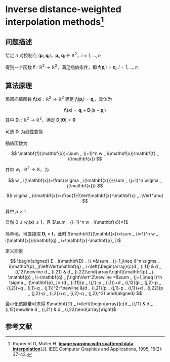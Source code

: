 # Inverse distance-weighted interpolation methods[^IDW] 

## 问题描述

给定 $n$ 对控制点 $(\mathbf{p} _ i,\mathbf{q _ i})$，$\mathbf{p} _ i,\mathbf{q} _ i\in\mathbb{R}^2$，$i=1,\dots,n$ 

得到一个函数 $\mathbf{f}:\mathbb{R}^2\to\mathbb{R}^2$，满足插值条件，即 $\mathbf{f}(\mathbf{p} _ i)=\mathbf{q} _ i,i=1,\dots,n$ 

## 算法原理

局部插值函数 $\mathbf{f} _ i(\mathbf{x}):\mathbb{R}^2\to\mathbb{R}^2$ 满足 $f _ i(\mathbf{p} _ i)=\mathbf{q} _ i$，具体为

$$
\mathbf{f} _ i(\mathbf{x})=\mathbf{q} _ i+\mathbf{D} _ i(\mathbf{x}-\mathbf{p} _ i)
$$
其中 $\mathbf{D} _ i:\mathbb{R}^2\to\mathbb{R}^2$，满足 $\mathbf{D} _ i(\mathbf{0})=\mathbf{0}$ 

可选 $\mathbf{D} _ i$ 为线性变换

插值函数为

$$
\mathbf{f}(\mathbf{x})=\sum _ {i=1}^n w _ i(\mathbf{x})\mathbf{f} _ i(\mathbf{x})
$$

其中 $w _ i:\mathbb{R}^2\to\mathbb{R}$，为

$$
w _ i(\mathbf{x})=\frac{\sigma _ i(\mathbf{x})}{\sum _ {j=1}^n \sigma _ j(\mathbf{x})}
$$

$$
\sigma _ i(\mathbf{x})=\frac{1}{\Vert\mathbf{x}-\mathbf{x} _ i\Vert^\mu}
$$

其中 $\mu>1$ 

显然 $0\le w _ i(\pmb{x})\le 1$，且 $\sum _ {i=1}^n w _ i(\mathbf{x})=1$ 

简单地，可直接取 $\mathbf{D} _ i=\mathbf{I}$，此时 $\mathbf{f}(\mathbf{x})=\sum _ {i=1}^n w _ i(\mathbf{x})(\mathbf{q} _ i+\mathbf{x}-\mathbf{p}_ i)$ 

定义能量

$$
\begin{aligned}
E _ i(\mathbf{D} _ i)
=&\sum _ {j=1,j\neq i}^n \sigma _ i(\mathbf{p}_ j)\left\Vert\mathbf{q} _ i+\left(\begin{array}{c}d _ {i,11} & d _ {i,12}\newline d _ {i,21} & d _ {i,22}\end{array}\right)(\mathbf{p} _ j-\mathbf{p} _ i)-\mathbf{q} _ j\right\Vert^2\newline
=&\sum _ {j=1,j\neq i}^n \sigma _ i(\mathbf{p}_ j)(
(d _ {i,11}(p _ {j,1}-p _ {i,1})+d _ {i,12}(p _ {j,2}-p _ {i,2})+q _ {i,1}-q _ {j,1})^2+\newline
&(d _ {i,21}(p _ {j,1}-p _ {i,1})+d _ {i,22}(p _ {j,2}-p _ {i,2})+q _ {i,2}-q _ {j,2})^2)
\end{aligned}
$$

最小化该能量可求得 $\mathbf{D} _ i=\left(\begin{array}{c}d _ {i,11} & d _ {i,12}\newline d _ {i,21} & d _ {i,22}\end{array}\right)$ 

## 参考文献

[^IDW]: Ruprecht D, Muller H. [**Image warping with scattered data interpolation**](https://pdfs.semanticscholar.org/5a9e/2604064d08f2a8b7dcef4cd4e9a2ce2a88c2.pdf)[J]. IEEE Computer Graphics and Applications, 1995, 15(2): 37-43.

